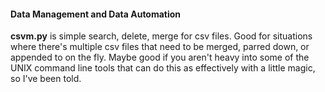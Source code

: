 #### Data Management and Data Automation </h4></th>

**csvm.py** is simple search, delete, merge for csv files.  Good for situations where there's multiple csv files that need to be merged, parred down, or appended to on the fly. Maybe good if you aren't heavy into some of the UNIX command line tools that can do this as effectively with a little magic, so I've been told.     

